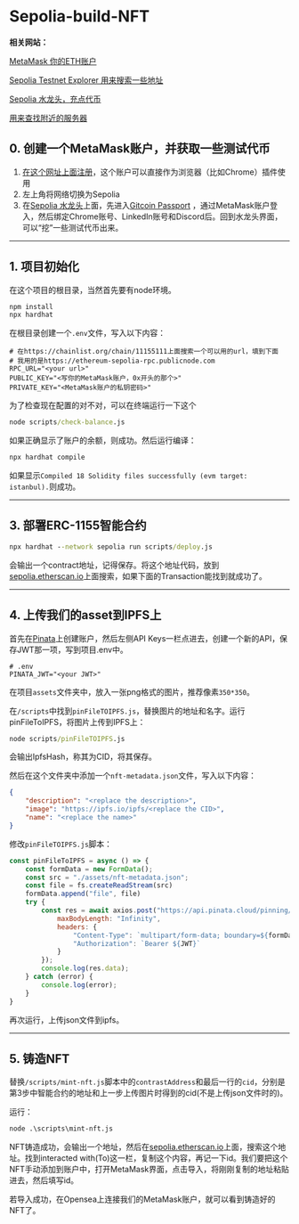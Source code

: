 # Sepolia-build-NFT
**相关网站：**

[MetaMask 你的ETH账户](https://metamask.io/)

[Sepolia Testnet Explorer 用来搜索一些地址](https://sepolia.etherscan.io/)

[Sepolia 水龙头，充点代币](https://sepolia-faucet.pk910.de/)

[用来查找附近的服务器](https://chainlist.org/chain/11155111)



## 0. 创建一个MetaMask账户，并获取一些测试代币

1. [在这个网址上面注册](https://metamask.io/)，这个账户可以直接作为浏览器（比如Chrome）插件使用
2. 左上角将网络切换为Sepolia
3. 在[Sepolia 水龙头](https://sepolia-faucet.pk910.de/)上面，先进入[Gitcoin Passport](https://passport.gitcoin.co/#/) ，通过MetaMask账户登入，然后绑定Chrome账号、LinkedIn账号和Discord后。回到水龙头界面，可以“挖”一些测试代币出来。

---

## 1. 项目初始化

在这个项目的根目录，当然首先要有node环境。

```cmd
npm install
npx hardhat
```

在根目录创建一个`.env`文件，写入以下内容：

```properties
# 在https://chainlist.org/chain/11155111上面搜索一个可以用的url，填到下面
# 我用的是https://ethereum-sepolia-rpc.publicnode.com
RPC_URL="<your url>"
PUBLIC_KEY="<写你的MetaMask账户，0x开头的那个>"
PRIVATE_KEY="<MetaMask账户的私钥密码>"
```

为了检查现在配置的对不对，可以在终端运行一下这个

```cmd
node scripts/check-balance.js
```

如果正确显示了账户的余额，则成功。然后运行编译：

```cmd
npx hardhat compile
```

如果显示`Compiled 18 Solidity files successfully (evm target: istanbul).`则成功。

---

## 3. 部署ERC-1155智能合约

```cmd
npx hardhat --network sepolia run scripts/deploy.js
```

会输出一个contract地址，记得保存。将这个地址代码，放到[sepolia.etherscan.io](https://sepolia.etherscan.io/)上面搜索，如果下面的Transaction能找到就成功了。

---

## 4. 上传我们的asset到IPFS上

首先在[Pinata](https://app.pinata.cloud/)上创建账户，然后左侧API Keys一栏点进去，创建一个新的API，保存JWT那一项，写到项目.env中。

```properties
# .env
PINATA_JWT="<your JWT>"
```

在项目`assets`文件夹中，放入一张png格式的图片，推荐像素`350*350`。

在`/scripts`中找到`pinFileTOIPFS.js`，替换图片的地址和名字。运行pinFileToIPFS，将图片上传到IPFS上：

```cmd
node scripts/pinFileTOIPFS.js
```

会输出IpfsHash，称其为CID，将其保存。

然后在这个文件夹中添加一个`nft-metadata.json`文件，写入以下内容：

```json
{
    "description": "<replace the description>",
    "image": "https://ipfs.io/ipfs/<replace the CID>",
    "name": "<replace the name>"
}
```

修改`pinFileTOIPFS.js`脚本：

```js
const pinFileToIPFS = async () => {
    const formData = new FormData();
    const src = "./assets/nft-metadata.json";
    const file = fs.createReadStream(src)
    formData.append("file", file)
    try {
        const res = await axios.post("https://api.pinata.cloud/pinning/pinFileToIPFS", formData, {
            maxBodyLength: "Infinity",
            headers: {
                "Content-Type": `multipart/form-data; boundary=${formData._boundary}`,
                "Authorization": `Bearer ${JWT}`
            }
        });
        console.log(res.data);
    } catch (error) {
        console.log(error);
    }
}
```

再次运行，上传json文件到ipfs。

---

## 5. 铸造NFT

替换`/scripts/mint-nft.js`脚本中的`contrastAddress`和最后一行的`cid`，分别是第3步中智能合约的地址和上一步上传图片时得到的cid(不是上传json文件时的)。

运行：

```cmd
node .\scripts\mint-nft.js
```

NFT铸造成功，会输出一个地址，然后在[sepolia.etherscan.io](https://sepolia.etherscan.io/)上面，搜索这个地址。找到interacted with(To)这一栏，复制这个内容，再记一下id。我们要把这个NFT手动添加到账户中，打开MetaMask界面，点击导入，将刚刚复制的地址粘贴进去，然后填写id。

若导入成功，在Opensea上连接我们的MetaMask账户，就可以看到铸造好的NFT了。
